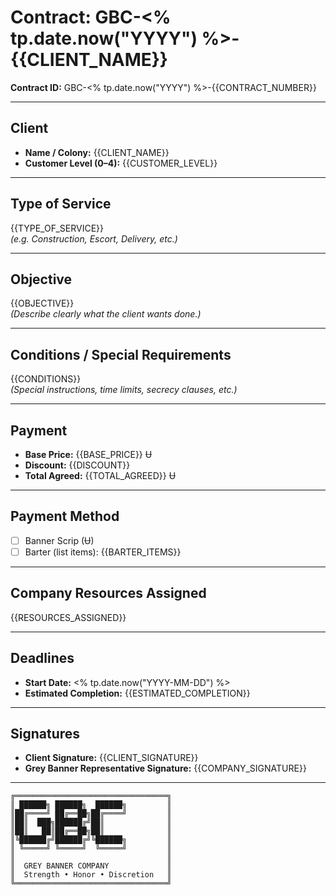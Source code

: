 # Contract: GBC-<% tp.date.now("YYYY") %>-{{CLIENT_NAME}}

**Contract ID:** GBC-<% tp.date.now("YYYY") %>-{{CONTRACT_NUMBER}}

---

## Client

- **Name / Colony:** {{CLIENT_NAME}}  
- **Customer Level (0–4):** {{CUSTOMER_LEVEL}}

---

## Type of Service
{{TYPE_OF_SERVICE}}  
*(e.g. Construction, Escort, Delivery, etc.)*

---

## Objective
{{OBJECTIVE}}  
*(Describe clearly what the client wants done.)*

---

## Conditions / Special Requirements
{{CONDITIONS}}  
*(Special instructions, time limits, secrecy clauses, etc.)*

---

## Payment

- **Base Price:** {{BASE_PRICE}} Ʉ  
- **Discount:** {{DISCOUNT}}  
- **Total Agreed:** {{TOTAL_AGREED}} Ʉ

---

## Payment Method

- [ ] Banner Scrip (Ʉ)  
- [ ] Barter (list items): {{BARTER_ITEMS}}

---

## Company Resources Assigned
{{RESOURCES_ASSIGNED}}

---

## Deadlines

- **Start Date:** <% tp.date.now("YYYY-MM-DD") %>  
- **Estimated Completion:** {{ESTIMATED_COMPLETION}}

---

## Signatures

- **Client Signature:** {{CLIENT_SIGNATURE}}  
- **Grey Banner Representative Signature:** {{COMPANY_SIGNATURE}}

---

```text
╔══════════════════════════════════╗
║ ██████╗ ██████╗  ██████╗         ║
║██╔════╝ ██╔══██╗██╔════╝         ║
║██║  ███╗██████╔╝██║              ║
║██║   ██║██╔══██╗██║              ║
║╚██████╔╝██████╔╝╚██████╗         ║
║ ╚═════╝ ╚═════╝  ╚═════╝         ║
║                                  ║
║  GREY BANNER COMPANY             ║
║  Strength • Honor • Discretion   ║
╚══════════════════════════════════╝
